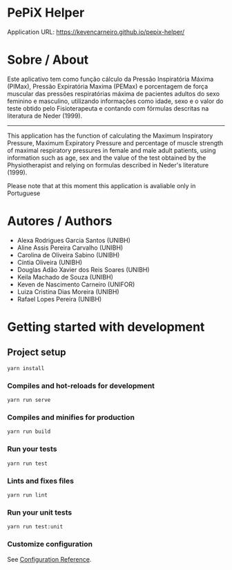 # PePiX Helper

Application URL: https://kevencarneiro.github.io/pepix-helper/

# Sobre / About

Este aplicativo tem como função cálculo da Pressão Inspiratória Máxima (PIMax), Pressão Expiratória Maxima (PEMax) e porcentagem de força muscular das pressões respiratórias máxima de pacientes adultos do sexo feminino e masculino, utilizando informações como idade, sexo e o valor do teste obtido pelo Fisioterapeuta e contando com fórmulas descritas na literatura de Neder (1999).
***
This application has the function of calculating the Maximum Inspiratory Pressure, Maximum Expiratory Pressure and percentage of muscle strength of maximal respiratory pressures in female and male adult patients, using information such as age, sex and the value of the test obtained by the Physiotherapist and relying on formulas described in Neder's literature (1999).

Please note that at this moment this application is avaliable only in Portuguese

# Autores / Authors
* Alexa Rodrigues Garcia Santos (UNIBH)
* Aline Assis Pereira Carvalho (UNIBH)
* Carolina de Oliveira Sabino (UNIBH)
* Cíntia Oliveira (UNIBH)
* Douglas Adão Xavier dos Reis Soares (UNIBH)
* Keila Machado de Souza (UNIBH)
* Keven de Nascimento Carneiro (UNIFOR)
* Luiza Cristina Dias Moreira (UNIBH)
* Rafael Lopes Pereira (UNIBH)

# Getting started with development

## Project setup
```
yarn install
```

### Compiles and hot-reloads for development
```
yarn run serve
```

### Compiles and minifies for production
```
yarn run build
```

### Run your tests
```
yarn run test
```

### Lints and fixes files
```
yarn run lint
```

### Run your unit tests
```
yarn run test:unit
```

### Customize configuration
See [Configuration Reference](https://cli.vuejs.org/config/).
